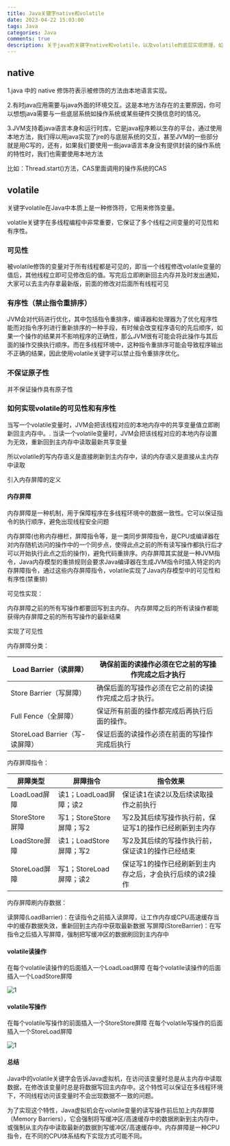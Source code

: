 ```yaml
---
title: Java关键字native和volatile
date: 2023-04-22 15:03:00
tags: Java
categories: Java
comments: true
description: 关于java的关键字native和volatile，以及volatile的底层实现原理，如何保证其特性
---
```


## native

1.java 中的 native 修饰符表示被修饰的方法由本地语言实现。

2.有时java应用需要与java外面的环境交互。这是本地方法存在的主要原因，你可以想想java需要与一些底层系统如操作系统或某些硬件交换信息时的情况。

3.JVM支持着java语言本身和运行时库，它是java程序赖以生存的平台，通过使用本地方法，我们得以用java实现了jre的与底层系统的交互，甚至JVM的一些部分就是用C写的，还有，如果我们要使用一些java语言本身没有提供封装的操作系统的特性时，我们也需要使用本地方法

比如：Thread.start()方法，CAS里面调用的操作系统的CAS

## volatile

关键字volatile在Java中本质上是一种修饰符，它用来修饰变量。

volatile关键字在多线程编程中非常重要，它保证了多个线程之间变量的可见性和有序性。



### 可见性

被volatile修饰的变量对于所有线程都是可见的，即当一个线程修改volatile变量的值后，其他线程立即可见修改后的值。写完后立即刷新回主内存并及时发出通知，大家可以去主内存拿最新版，前面的修改对后面所有线程可见

### 有序性（禁止指令重排序）

JVM会对代码进行优化，其中包括指令重排序，编译器和处理器为了优化程序性能而对指令序列进行重新排序的一种手段，有时候会改变程序语句的先后顺序，如果一个操作的结果并不影响程序的正确性，那么JVM很有可能会将此操作与其后面的操作交换执行顺序。而在多线程环境中，这种指令重排序可能会导致程序输出不正确的结果，因此使用volatile关键字可以禁止指令重排序优化。

### 不保证原子性

并不保证操作具有原子性



### 如何实现volatile的可见性和有序性

当写一个volatile变量时，JVM会把该线程对应的本地内存中的共享变量值立即刷新回主内存中。.
当读一个volatile变量时，JVM会把该线程对应的本地内存设置为无效，重新回到主内存中读取最新共享变量

所以volatile的写内存语义是直接刷新到主内存中，读的内存语义是直接从主内存中读取

引入内存屏障的定义

#### 内存屏障

内存屏障是一种机制，用于保障程序在多线程环境中的数据一致性。它可以保证指令的执行顺序，避免出现线程安全问题

内存屏障(也称内存栅栏，屏障指令等，是一类同步屏障指令，是CPU或编译器在对内存随机访问的操作中的一个同步点，使得此点之前的所有读写操作都执行后才可以开始执行此点之后的操作)，避免代码重排序。内存屏障其实就是一种JVM指令，Java内存模型的重排规则会要求Java编译器在生成JVM指令时插入特定的内存屏障指令，通过这些内存屏障指令，volatile实现了Java内存模型中的可见性和有序性(禁重排)



可见性实现：

内存屏障之前的所有写操作都要回写到主内存。
内存屏障之后的所有读操作都能获得内存屏障之前的所有写操作的最新结果

实现了可见性



内存屏障分类：

| Load Barrier（读屏障）         | 确保前面的读操作必须在它之前的写操作完成之后才执行   |
| ------------------------------ | ---------------------------------------------------- |
| Store Barrier（写屏障）        | 确保后面的写操作必须在它之前的读操作完成之后才执行。 |
| Full Fence（全屏障）           | 保证所有前面的操作都完成后再执行后面的操作。         |
| StoreLoad Barrier（写-读屏障） | 保证后面的读操作必须在前面的写操作完成后执行         |

内存屏障指令：

| 屏障类型       | 屏障指令                 | 指令效果                                                 |
| -------------- | ------------------------ | -------------------------------------------------------- |
| LoadLoad屏障   | 读1；LoadLoad屏障；读2   | 保证读1在读2以及后续读取操作之前执行                     |
| StoreStore屏障 | 写1；StoreStore屏障；写2 | 写2及其后续写操作执行前，保证写1的操作已经刷新到主内存   |
| LoadStore屏障  | 读1；LoadStore屏障；写2  | 写2及其后续的写操作执行前，保证读1的操作已经结束         |
| StoreLoad屏障  | 写1；StoreLoad屏障；读2  | 保证写1的操作已经刷新到主内存之后，才会执行后续的读2操作 |

内存屏障刷内存数据：

读屏障(LoadBarrier)：在读指令之前插入读屏障，让工作内存或CPU高速缓存当中的缓存数据失效，重新回到主内存中获取最新数据
写屏障(StoreBarrier)：在写指令之后插入写屏障，强制把写缓冲区的数据刷回到主内存中

#### volatile读操作

在每个volatile读操作的后面插入一个LoadLoad屏障
在每个volatile读操作的后面插入一个LoadStore屏障

![1](1.jpg)



#### volatile写操作

在每个volatile写操作的前面插入一个StoreStore屏障
在每个volatile写操作的后面插入一个StoreLoad屏障

![1](2.jpg)



#### 总结

Java中的volatile关键字会告诉Java虚拟机，在访问该变量时总是从主内存中读取数据，在修改该变量时总是将数据写回主内存中。这个特性可以保证在多线程环境下，不同线程访问该变量时不会出现数据不一致的问题。

为了实现这个特性，Java虚拟机会在volatile变量的读写操作前后加上内存屏障（Memory Barriers），它会强制将写缓冲区/高速缓存中的数据刷新到主内存中，或强制从主内存中读取最新的数据到写缓冲区/高速缓存中。内存屏障是一种CPU指令，在不同的CPU体系结构下实现方式可能不同。
